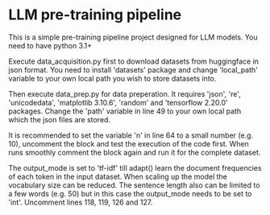 # LLM pre-training pipeline

This is a simple pre-training pipeline project designed for LLM models. You need to have python 3.1+

Execute data_acquisition.py first to download datasets from huggingface in json format. You need to install 'datasets' package and change 'local_path' variable to your own local path you wish to store datasets into.

Then execute data_prep.py for data preperation. It requires 'json', 're', 'unicodedata',  'matplotlib 3.10.6', 'random' and 'tensorflow 2.20.0' packages. Change the 'path' variable in line 49 to your own local path which the json files are stored.

It is recommended to set the variable 'n' in line 64 to a small number (e.g. 10), uncomment the block and test the execution of the code first. When runs smoothly comment the block again and run it for the complete dataset.

The output_mode is set to 'tf-idf' till adapt() learn the document frequencies of each token in the input dataset. When scaling up the model the vocabulary size can be reduced. The sentence length also can be limited to a few words (e.g. 50) but in this case the output_mode needs to be set to 'int'. Uncomment lines 118, 119, 126 and 127.

